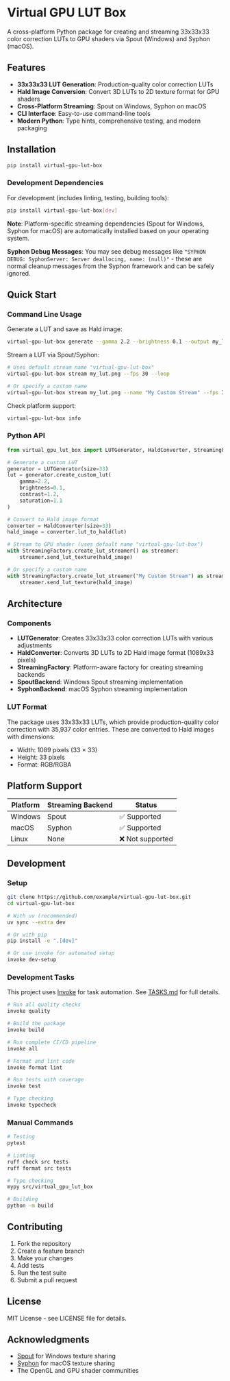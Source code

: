 # Virtual GPU LUT Box

A cross-platform Python package for creating and streaming 33x33x33 color correction LUTs to GPU shaders via Spout (Windows) and Syphon (macOS).

## Features

- **33x33x33 LUT Generation**: Production-quality color correction LUTs
- **Hald Image Conversion**: Convert 3D LUTs to 2D texture format for GPU shaders
- **Cross-Platform Streaming**: Spout on Windows, Syphon on macOS
- **CLI Interface**: Easy-to-use command-line tools
- **Modern Python**: Type hints, comprehensive testing, and modern packaging

## Installation

```bash
pip install virtual-gpu-lut-box
```

### Development Dependencies

For development (includes linting, testing, building tools):
```bash
pip install virtual-gpu-lut-box[dev]
```

**Note**: Platform-specific streaming dependencies (Spout for Windows, Syphon for macOS) are automatically installed based on your operating system.

**Syphon Debug Messages**: You may see debug messages like `"SYPHON DEBUG: SyphonServer: Server deallocing, name: (null)"` - these are normal cleanup messages from the Syphon framework and can be safely ignored.

## Quick Start

### Command Line Usage

Generate a LUT and save as Hald image:
```bash
virtual-gpu-lut-box generate --gamma 2.2 --brightness 0.1 --output my_lut.png
```

Stream a LUT via Spout/Syphon:
```bash
# Uses default stream name "virtual-gpu-lut-box"
virtual-gpu-lut-box stream my_lut.png --fps 30 --loop

# Or specify a custom name
virtual-gpu-lut-box stream my_lut.png --name "My Custom Stream" --fps 30 --loop
```

Check platform support:
```bash
virtual-gpu-lut-box info
```

### Python API

```python
from virtual_gpu_lut_box import LUTGenerator, HaldConverter, StreamingFactory

# Generate a custom LUT
generator = LUTGenerator(size=33)
lut = generator.create_custom_lut(
    gamma=2.2,
    brightness=0.1,
    contrast=1.2,
    saturation=1.1
)

# Convert to Hald image format
converter = HaldConverter(size=33)
hald_image = converter.lut_to_hald(lut)

# Stream to GPU shader (uses default name "virtual-gpu-lut-box")
with StreamingFactory.create_lut_streamer() as streamer:
    streamer.send_lut_texture(hald_image)

# Or specify a custom name
with StreamingFactory.create_lut_streamer("My Custom Stream") as streamer:
    streamer.send_lut_texture(hald_image)
```

## Architecture

### Components

- **LUTGenerator**: Creates 33x33x33 color correction LUTs with various adjustments
- **HaldConverter**: Converts 3D LUTs to 2D Hald image format (1089x33 pixels)
- **StreamingFactory**: Platform-aware factory for creating streaming backends
- **SpoutBackend**: Windows Spout streaming implementation
- **SyphonBackend**: macOS Syphon streaming implementation

### LUT Format

The package uses 33x33x33 LUTs, which provide production-quality color correction with 35,937 color entries. These are converted to Hald images with dimensions:
- Width: 1089 pixels (33 × 33)
- Height: 33 pixels
- Format: RGB/RGBA

## Platform Support

| Platform | Streaming Backend | Status |
|----------|------------------|--------|
| Windows  | Spout            | ✅ Supported |
| macOS    | Syphon           | ✅ Supported |
| Linux    | None             | ❌ Not supported |

## Development

### Setup

```bash
git clone https://github.com/example/virtual-gpu-lut-box.git
cd virtual-gpu-lut-box

# With uv (recommended)
uv sync --extra dev

# Or with pip
pip install -e ".[dev]"

# Or use invoke for automated setup
invoke dev-setup
```

### Development Tasks

This project uses [Invoke](https://pyinvoke.org/) for task automation. See [TASKS.md](TASKS.md) for full details.

```bash
# Run all quality checks
invoke quality

# Build the package
invoke build

# Run complete CI/CD pipeline
invoke all

# Format and lint code
invoke format lint

# Run tests with coverage
invoke test

# Type checking
invoke typecheck
```

### Manual Commands

```bash
# Testing
pytest

# Linting
ruff check src tests
ruff format src tests

# Type checking
mypy src/virtual_gpu_lut_box

# Building
python -m build
```

## Contributing

1. Fork the repository
2. Create a feature branch
3. Make your changes
4. Add tests
5. Run the test suite
6. Submit a pull request

## License

MIT License - see LICENSE file for details.

## Acknowledgments

- [Spout](https://spout.zeal.co/) for Windows texture sharing
- [Syphon](http://syphon.v002.info/) for macOS texture sharing
- The OpenGL and GPU shader communities
